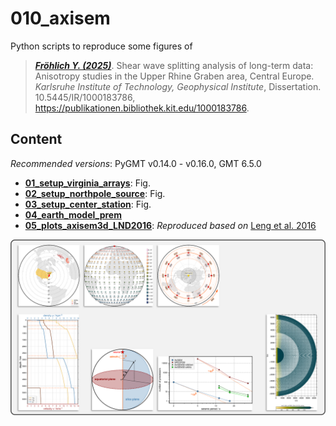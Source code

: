 # 010_axisem

Python scripts to reproduce some figures of

> [**_Fröhlich Y. (2025)_**](https://publikationen.bibliothek.kit.edu/1000183786).
> Shear wave splitting analysis of long-term data: Anisotropy studies in the Upper Rhine Graben area, Central Europe.
> *Karlsruhe Institute of Technology, Geophysical Institute*, Dissertation.
> 10.5445/IR/1000183786, https://publikationen.bibliothek.kit.edu/1000183786.

## Content

_Recommended versions_: PyGMT v0.14.0 - v0.16.0, GMT 6.5.0

- **[01_setup_virginia_arrays](https://github.com/yvonnefroehlich/GMT_PyGMT_plotting/tree/main/010_axisem/01_setup_virginia_arrays)**: Fig.
- **[02_setup_northpole_source](https://github.com/yvonnefroehlich/GMT_PyGMT_plotting/tree/main/010_axisem/02_setup_northpole_source)**: Fig.
- **[03_setup_center_station](https://github.com/yvonnefroehlich/GMT_PyGMT_plotting/tree/main/010_axisem/03_setup_center_station)**: Fig.
- **[04_earth_model_prem](https://github.com/yvonnefroehlich/GMT_PyGMT_plotting/tree/main/010_axisem/04_earth_model_prem)**
- **[05_plots_axisem3d_LND2016](https://github.com/yvonnefroehlich/GMT_PyGMT_plotting/tree/main/010_axisem/05_plots_axisem3d_LND2016)**: _Reproduced based on_ [Leng et al. 2016](https://doi.org/10.1093/gji/ggw363)

![](https://github.com/yvonnefroehlich/gmt-pygmt-plotting/raw/main/_images/github_maps_readme_010axisem.png)
